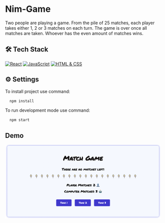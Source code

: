 # Nim-Game

Two people are playing a game. From the pile of 25 matches, each player takes either 1, 2 or 3 matches on each turn. The game is over once all matches are taken. Whoever has the even amount of matches wins.

## 🛠 Tech Stack

[![React](https://img.shields.io/badge/-React-blue?logo=react&logoColor=white)](https://reactjs.org/)
[![JavaScript](https://img.shields.io/badge/-JavaScript-F7DF1E?logo=javascript&logoColor=black)](https://developer.mozilla.org/en-US/docs/Web/JavaScript)
[![HTML & CSS](https://img.shields.io/badge/-HTML%20%26%20CSS-E34F26?logo=html5&logoColor=white)](https://developer.mozilla.org/en-US/docs/Web/HTML)

## ⚙️ Settings

To install project use command:

```bash
  npm install
```

To run development mode use command:

```bash
  npm start
```

## Demo
![screan](./src/images/Знімок%20екрана%202024-10-03%20о%2019.41.46.png)
